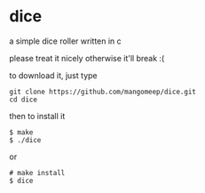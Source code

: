 # dice

a simple dice roller written in c

please treat it nicely otherwise it'll break :(

to download it, just type
```
git clone https://github.com/mangomeep/dice.git
cd dice
```
then to install it
```
$ make
$ ./dice
```
or
```
# make install
$ dice
```

